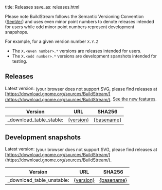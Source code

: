 title: Releases
save_as: releases.html

<a id="install_semantic_versioning"></a>

Please note BuildStream follows the Semantic Versioning Convention
([SemVer](https://semver.org/)) and uses even minor point numbers to
denote releases intended for users while odd minor point numbers
represent development snapshops.

For example, for a given version number `X.Y.Z`

 - The `X.<even number>.*` versions are releases intended for users.
 - The `X.<odd number>.*` versions are development spanshots intended for testing.

## Releases

Latest version:
<object style="vertical-align: middle" data="https://buildstream.gitlab.io/buildstream/_static/release.svg" type="image/svg+xml">
(your browser does not support SVG, please find releases at [https://download.gnome.org/sources/BuildStream/](https://download.gnome.org/sources/BuildStream/).
</object>
[See the new features]({filename}feature_page.md).

| Version | URL | SHA256 |
|:-------:|:---:|:------:|
_download_table_stable:| [{version}]({anouncement}) | [{basename}]({uri}) | {sha256} |

## Development snapshots

Latest version:
<object style="vertical-align: middle" data="https://buildstream.gitlab.io/buildstream/_static/snapshot.svg" type="image/svg+xml">
(your browser does not support SVG, please find releases at [https://download.gnome.org/sources/BuildStream/](https://download.gnome.org/sources/BuildStream/).
</object>

| Version | URL | SHA256 |
|:-------:|:---:|:------:|
_download_table_unstable:| [{version}]({anouncement}) | [{basename}]({uri}) | {sha256} | [{news-basename}]({news}) |
